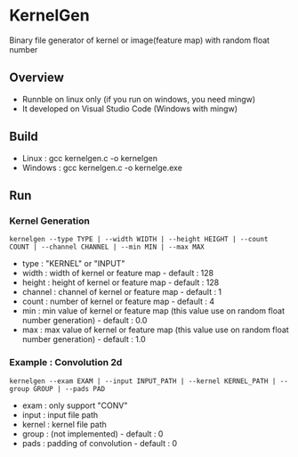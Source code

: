 # KernelGen
Binary file generator of kernel or image(feature map) with random float number

## Overview
- Runnble on linux only (if you run on windows, you need mingw)
- It developed on Visual Studio Code (Windows with mingw)

## Build
- Linux : gcc kernelgen.c -o kernelgen
- Windows : gcc kernelgen.c -o kernelge.exe

## Run
### Kernel Generation
```
kernelgen --type TYPE | --width WIDTH | --height HEIGHT | --count COUNT | --channel CHANNEL | --min MIN | --max MAX 
```
- type : "KERNEL" or "INPUT"
- width : width of kernel or feature map - default : 128
- height : height of kernel or feature map - default : 128
- channel : channel of kernel or feature map - default : 1
- count : number of kernel or feature map - default : 4
- min : min value of kernel or feature map (this value use on random float number generation) - default : 0.0
- max : max value of kernel or feature map (this value use on random float number generation) - default : 1.0

### Example : Convolution 2d
```
kernelgen --exam EXAM | --input INPUT_PATH | --kernel KERNEL_PATH | --group GROUP | --pads PAD 
```
- exam : only support "CONV"
- input : input file path
- kernel : kernel file path
- group : (not implemented) - default : 0
- pads : padding of convolution - default : 0
